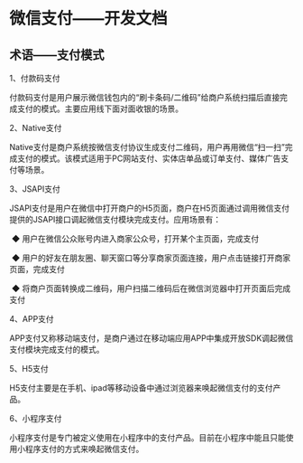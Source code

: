 # 微信支付——开发文档

## 术语——支付模式

 1、付款码支付

付款码支付是用户展示微信钱包内的“刷卡条码/二维码”给商户系统扫描后直接完成支付的模式。主要应用线下面对面收银的场景。

 2、Native支付

Native支付是商户系统按微信支付协议生成支付二维码，用户再用微信“扫一扫”完成支付的模式。该模式适用于PC网站支付、实体店单品或订单支付、媒体广告支付等场景。

 3、JSAPI支付

​JSAPI支付是用户在微信中打开商户的H5页面，商户在H5页面通过调用微信支付提供的JSAPI接口调起微信支付模块完成支付。应用场景有：

​	◆ 用户在微信公众账号内进入商家公众号，打开某个主页面，完成支付

​	◆ 用户的好友在朋友圈、聊天窗口等分享商家页面连接，用户点击链接打开商家页面，完成支付

​	◆ 将商户页面转换成二维码，用户扫描二维码后在微信浏览器中打开页面后完成支付

 4、APP支付

APP支付又称移动端支付，是商户通过在移动端应用APP中集成开放SDK调起微信支付模块完成支付的模式。

 5、H5支付

H5支付主要是在手机、ipad等移动设备中通过浏览器来唤起微信支付的支付产品。

 6、小程序支付

小程序支付是专门被定义使用在小程序中的支付产品。目前在小程序中能且只能使用小程序支付的方式来唤起微信支付。